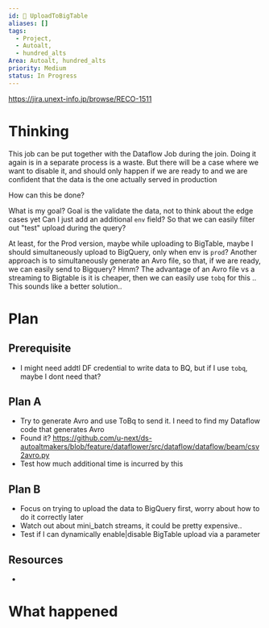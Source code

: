 ```yaml
---
id: 🎯 UploadToBigTable
aliases: []
tags:
  - Project,
  - Autoalt,
  - hundred_alts
Area: Autoalt, hundred_alts
priority: Medium
status: In Progress
---
```

https://jira.unext-info.jp/browse/RECO-1511

# Thinking

This job can be put together with the Dataflow Job during the join. Doing it again is in a separate process is a waste. 
But there will be a case where we want to disable it, and should only happen if we are ready to and we are confident that the data is the one actually served in production

How can this be done?

What is my goal? Goal is the validate the data, not to think about the edge cases yet
Can I just add an additional `env` field? So that we can easily filter out "test" upload during the query?

At least, for the Prod version, maybe while uploading to BigTable, maybe I should simultaneously upload to BigQuery, only when env is `prod`?
Another approach is to simultaneously generate an Avro file, so that, if we are ready, we can easily send to Bigquery? Hmm?
The advantage of an Avro file vs a streaming to Bigtable is it is cheaper, then we can easily use `tobq` for this .. This sounds like a better solution..

# Plan
## Prerequisite
* I might need addtl DF credential to write data to BQ, but if I use `tobq`, maybe I dont need that?
## Plan A
* Try to generate Avro and use ToBq to send it. I need to find my Dataflow code that generates Avro
 * Found it? https://github.com/u-next/ds-autoaltmakers/blob/feature/dataflower/src/dataflow/dataflow/beam/csv2avro.py
* Test how much additional time is incurred by this

## Plan B
* Focus on trying to upload the data to BigQuery first, worry about how to do it correctly later
 * Watch out about mini_batch streams, it could be pretty expensive..
* Test if I can dynamically enable|disable BigTable upload via a parameter

## Resources
* 

# What happened


 
